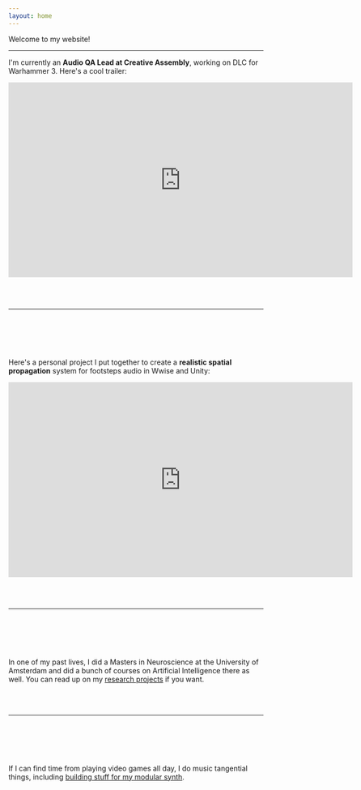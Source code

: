 ```yaml
---
layout: home
---
```

Welcome to my website! 

***

I'm currently an **Audio QA Lead at Creative Assembly**, working on DLC for Warhammer 3. Here's a cool trailer:

<iframe width="680" height="385" src="https://www.youtube.com/embed/Qqhc3mK06r0" title="YouTube video player" frameborder="0" allow="accelerometer; autoplay; clipboard-write; encrypted-media; gyroscope; picture-in-picture; web-share" allowfullscreen></iframe>

<br/><br/>

***

<br/><br/>
<br/><br/>

Here's a personal project I put together to create a **realistic spatial propagation** system for footsteps audio in Wwise and Unity:  

<iframe width="680" height="385" src="https://www.youtube.com/embed/5rK5BsY53so" title="YouTube video player" frameborder="0" allow="accelerometer; autoplay; clipboard-write; encrypted-media; gyroscope; picture-in-picture; web-share" allowfullscreen></iframe>

<br/><br/>

***

<br/><br/>
<br/><br/>

In one of my past lives, I did a Masters in Neuroscience at the University of Amsterdam and did a bunch of courses on Artificial Intelligence there as well. You can read up on my [research projects](/research) if you want. 

<br/><br/>

***

<br/><br/>
<br/><br/>

If I can find time from playing video games all day, I do music tangential things, including [building stuff for my modular synth](/projects). 

